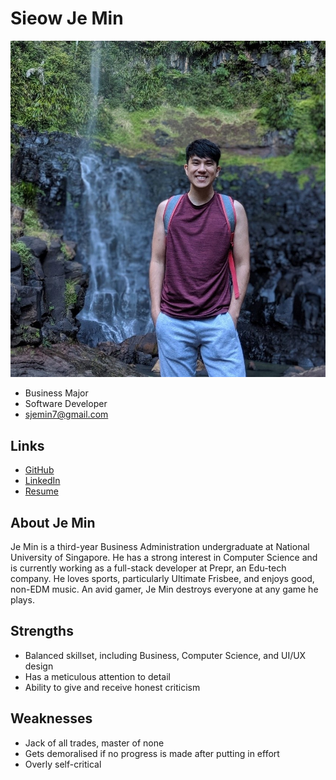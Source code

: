 # Sieow Je Min

![Je Min Sieow Profile](./jemin_sieow.jpg)

- Business Major
- Software Developer
- sjemin7@gmail.com

## Links

- [GitHub](https://github.com/jeminsieow)
- [LinkedIn](https://www.linkedin.com/in/jeminsieow/)
- [Resume](https://drive.google.com/open?id=1NRKDI8RyTue90hhZgizFP2cQmiNS7djH)

## About Je Min

Je Min is a third-year Business Administration undergraduate at National University of Singapore. He has a strong interest in Computer Science and is currently working as a full-stack developer at Prepr, an Edu-tech company. He loves sports, particularly Ultimate Frisbee, and enjoys good, non-EDM music. An avid gamer, Je Min destroys everyone at any game he plays.

## Strengths

-	Balanced skillset, including Business, Computer Science, and UI/UX design
-	Has a meticulous attention to detail
-	Ability to give and receive honest criticism

## Weaknesses

-	Jack of all trades, master of none
-	Gets demoralised if no progress is made after putting in effort
-	Overly self-critical
